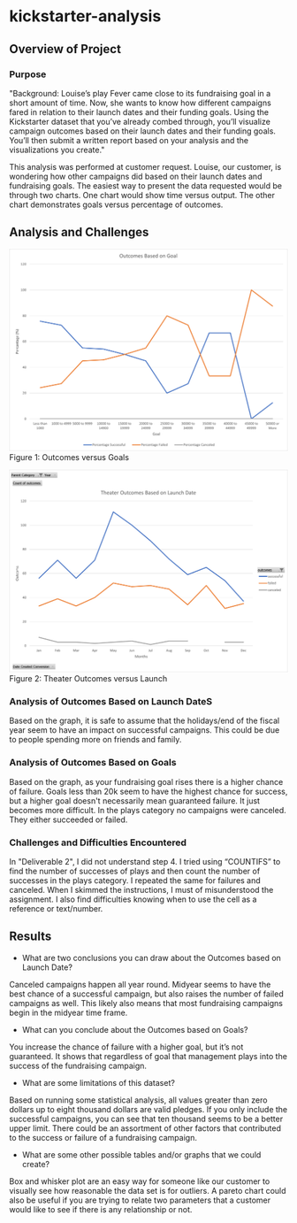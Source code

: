 # kickstarter-analysis
## Overview of Project
### Purpose

"Background:
Louise’s play Fever came close to its fundraising goal in a short amount of time. Now, she wants to know how different campaigns fared in relation to their launch dates and their funding goals. Using the Kickstarter dataset that you’ve already combed through, you’ll visualize campaign outcomes based on their launch dates and their funding goals. You’ll then submit a written report based on your analysis and the visualizations you create."

This analysis was performed at customer request.  Louise, our customer, is wondering how other campaigns did based on their launch dates and fundraising goals.  The easiest way to present the data requested would be through two charts. One chart would show time versus output. The other chart demonstrates goals versus percentage of outcomes.  

## Analysis and Challenges

![Outcomes_vs_Goals](/Images/Outcomes_vs_Goals.PNG)
Figure 1:  Outcomes versus Goals

![Theater_Outcomes_vs_Launch](/Images/Theater_Outcomes_vs_Launch.PNG)
Figure 2: Theater Outcomes versus Launch

### Analysis of Outcomes Based on Launch DateS

Based on the graph, it is safe to assume that the holidays/end of the fiscal year seem to have an impact on successful campaigns.  This could be due to people spending more on friends and family.

### Analysis of Outcomes Based on Goals

Based on the graph, as your fundraising goal rises there is a higher chance of failure.  Goals less than 20k seem to have the highest chance for success, but a higher goal doesn't necessarily mean guaranteed failure.  It just becomes more difficult.  In the plays category no campaigns were canceled.  They either succeeded or failed.

### Challenges and Difficulties Encountered

In "Deliverable 2", I did not understand step 4. I tried using “COUNTIFS” to find the number of successes of plays and then count the number of successes in the plays category. I repeated the same for failures and canceled. When I skimmed the instructions, I must of misunderstood the assignment.  I also find difficulties knowing when to use the cell as a reference or text/number.


## Results

- What are two conclusions you can draw about the Outcomes based on Launch Date?

Canceled campaigns happen all year round. 
Midyear seems to have the best chance of a successful campaign, but also raises the number of failed campaigns as well.  This likely also means that most fundraising campaigns begin in the midyear time frame. 

- What can you conclude about the Outcomes based on Goals?

You increase the chance of failure with a higher goal, but it’s not guaranteed.  It shows that regardless of goal that management plays into the success of the fundraising campaign.

- What are some limitations of this dataset?

Based on running some statistical analysis, all values greater than zero dollars up to eight thousand dollars are valid pledges.  If you only include the successful campaigns, you can see that ten thousand seems to be a better upper limit.  There could be an assortment of other factors that contributed to the success or failure of a fundraising campaign.  
 
- What are some other possible tables and/or graphs that we could create?

Box and whisker plot are an easy way for someone like our customer to visually see how reasonable the data set is for outliers.  A pareto chart could also be useful if you are trying to relate two parameters that a customer would like to see if there is any relationship or not. 
